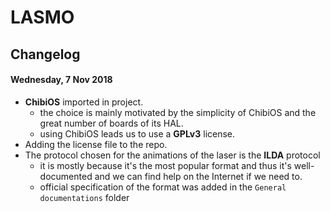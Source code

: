 # LASMO

## Changelog

#### Wednesday, 7 Nov 2018

- **ChibiOS** imported in project.
  - the choice is mainly motivated by the simplicity of ChibiOS and the great number of boards of its HAL.
  - using ChibiOS leads us to use a **GPLv3** license.
- Adding the license file to the repo.
- The protocol chosen for the animations of the laser is the **ILDA** protocol
  - it is mostly because it's the most popular format and thus it's well-documented and we can find help on the Internet if we need to.
  - official specification of the format was added in the `General documentations` folder
